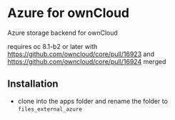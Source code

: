 # Azure for ownCloud

Azure storage backend for ownCloud

requires oc 8.1-b2 or later with https://github.com/owncloud/core/pull/16923 and https://github.com/owncloud/core/pull/16924 merged

## Installation

- clone into the apps folder and rename the folder to `files_external_azure`
